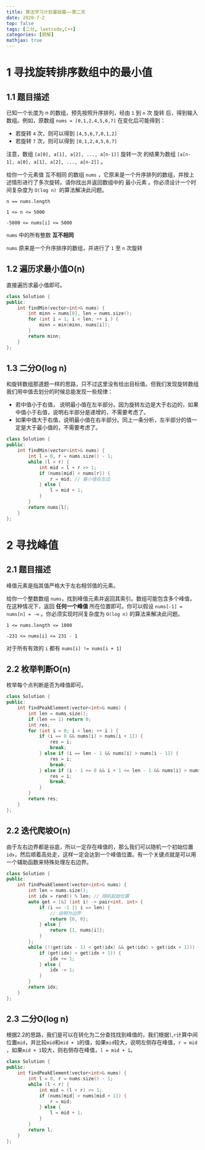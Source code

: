 ```yaml
---
title: 算法学习计划基础篇——第二天
date: 2020-7-2
top: false
tags: [二分, leetcode,C++]
categories: [题解]
mathjax: true
---
```

# 1 寻找旋转排序数组中的最小值

## 1.1 题目描述

已知一个长度为 n 的数组，预先按照升序排列，经由 `1` 到 `n` 次 旋转 后，得到输入数组。例如，原数组 `nums = [0,1,2,4,5,6,7]` 在变化后可能得到：

* 若旋转 `4` 次，则可以得到 `[4,5,6,7,0,1,2]`
* 若旋转 `7` 次，则可以得到 `[0,1,2,4,5,6,7]`

注意，数组 `[a[0], a[1], a[2], ..., a[n-1]]` 旋转一次 的结果为数组 `[a[n-1], a[0], a[1], a[2], ..., a[n-2]]` 。

给你一个元素值 互不相同 的数组 `nums` ，它原来是一个升序排列的数组，并按上述情形进行了多次旋转。请你找出并返回数组中的 最小元素 。你必须设计一个时间复杂度为 `O(log n) `的算法解决此问题。

`n == nums.length`

`1 <= n <= 5000`

`-5000 <= nums[i] <= 5000`

`nums` 中的所有整数 **互不相同**

`nums` 原来是一个升序排序的数组，并进行了 `1` 至 `n` 次旋转

## 1.2 遍历求最小值O(n)

直接遍历求最小值即可。

```cpp
class Solution {
public:
    int findMin(vector<int>& nums) {
        int minn = nums[0], len = nums.size();
        for (int i = 1; i < len; ++ i ) {
            minn = min(minn, nums[i]);
        }
        return minn;
    }
};
```

## 1.3 二分O(log n)

和旋转数组那道题一样的思路，只不过这里没有给出目标值。但我们发现旋转数组我们用中值去划分的时候总能发现一些规律：

* 若中值小于右值， 说明最小值在左半部分。因为旋转左边是大于右边的，如果中值小于右值，说明右半部分是递增的，不需要考虑了。
* 如果中值大于右值，说明最小值在右半部分。同上一条分析，左半部分的值一定是大于最小值的，不需要考虑了。

```cpp
class Solution {
public:
    int findMin(vector<int>& nums) {
        int l = 0, r = nums.size() - 1;
        while (l < r) {
            int mid = l + r >> 1;
            if (nums[mid] < nums[r]) {
                r = mid; // 最小值在左边
            } else {
                l = mid + 1;
            }
        }
        return nums[l];
    }
};
```

# 2 寻找峰值

## 2.1 题目描述

峰值元素是指其值严格大于左右相邻值的元素。

给你一个整数数组 `nums`，找到峰值元素并返回其索引。数组可能包含多个峰值，在这种情况下，返回 **任何一个峰值** 所在位置即可。你可以假设 `nums[-1] = nums[n] = -∞` 。你必须实现时间复杂度为 `O(log n)` 的算法来解决此问题。

`1 <= nums.length <= 1000`

`-231 <= nums[i] <= 231 - 1`

对于所有有效的 `i` 都有 `nums[i] != nums[i + 1]`

## 2.2 枚举判断O(n)

枚举每个点判断是否为峰值即可。

```cpp
class Solution {
public:
    int findPeakElement(vector<int>& nums) {
        int len = nums.size();
        if (len == 1) return 0;
        int res;
        for (int i = 0; i < len; ++ i ) {
            if (i == 0 && nums[i] > nums[i + 1]) {
                res = i;
                break;
            } else if (i == len - 1 && nums[i] > nums[i - 1]) {
                res = i;
                break;
            } else if (i - 1 >= 0 && i + 1 <= len - 1 && nums[i] > nums[i - 1] && nums[i] > nums[i + 1]) {
                res = i;
                break;
            }
        }
        return res;
    }
};
```

## 2.2 迭代爬坡O(n)

由于左右边界都是谷底，所以一定存在峰值的，那么我们可以随机一个初始位置`idx`，然后顺着高处走，这样一定会达到一个峰值位置。有一个关键点就是可以用一个辅助函数来特殊处理左右边界。

```cpp
class Solution {
public:
    int findPeakElement(vector<int>& nums) {
        int len = nums.size();
        int idx = rand() % len; // 随机起始位置
        auto get = [&] (int i) -> pair<int, int> {
            if (i == -1 || i == len) {
                // 说明为边界
                return {0, 0};
            } else {
                return {1, nums[i]};
            }
        };
        while (!(get(idx - 1) < get(idx) && get(idx) > get(idx + 1))) {
            if (get(idx) < get(idx + 1)) {
                idx += 1;
            } else {
                idx -= 1;
            }
        }
        return idx;
    }
};
```

## 2.3 二分O(log n)

根据2.2的思路，我们是可以在转化为二分查找找到峰值的，我们根据`l`,`r`计算中间位置`mid`，并比较`mid`和`mid + 1`的值，如果`mid`较大，说明左侧存在峰值，`r = mid` ，如果`mid + 1`较大，则右侧存在峰值，`l = mid + 1`。

```CPP
class Solution {
public:
    int findPeakElement(vector<int>& nums) {
        int l = 0, r = nums.size() - 1;
        while (l < r) {
            int mid = (l + r) >> 1;
            if (nums[mid] > nums[mid + 1]) {
                r = mid;
            } else {
                l = mid + 1;
            }
        }
        return l;
    }
};
```